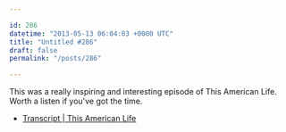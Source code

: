 ```yaml
---

id: 286
datetime: "2013-05-13 06:04:03 +0000 UTC"
title: "Untitled #286"
draft: false
permalink: "/posts/286"

---
```


This was a really inspiring and interesting episode of This American Life. Worth a listen if you've got the time. 

 
 * [Transcript | This American Life](http://www.thisamericanlife.org/radio-archives/episode/494/transcript)


